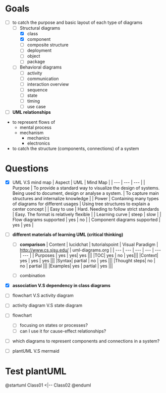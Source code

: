 # Goals
- [ ] to catch the purpose and basic layout of each type of diagrams
  - [ ] Structural diagrams
    - [x] class
    - [x] component
    - [ ] composite structure
    - [ ] deployment
    - [ ] object
    - [ ] package
  - [ ] Behavioral diagrams
    - [ ] activity
    - [ ] communication
    - [ ] interaction overview
    - [ ] sequence
    - [ ] state
    - [ ] timing
    - [ ] use case 
- [ ] **UML relationships**  
- to represent flows of
	- mental process
	- mechanism
		-  mechanics
		-  electronics
- to catch the structure (components, connections) of a system


# Questions
- [x] UML V.S mind map
  | Aspect | UML | Mind Map |
  | --- | --- | --- |
  | Purpose | To provide a standard way to visualize the design of systems. Being used to document, design or analyse a system. | To capture main structures and internalize knowledge |
  | Power | Containing many types of diagrams for different usages | Using tree structures to explain a center concept |
  | Easy to use | Hard. Needing to follow strict standards | Easy. The format is relatively flexible |
  | Learning curve | steep | slow |
  | Flow diagrams supported | yes | no |
  | Component diagrams supported | yes | yes |
  
  
- [ ] **different materials of learning UML (**critical thinking**)**
  - [ ] **comparison**
    | Content | lucidchat | tutorialspoint | Visual Paradigm | http://www.cs.sjsu.edu/ | uml-diagrams.org |
    | --- | --- | --- | --- | --- | --- |
    | Purposes | yes | yes| yes |||
    |TOC| yes | no | yes|||
    |Context| yes | yes | yes |||
    |Syntax| partial | no | yes |||
    |Thought steps| no | no | partial |||
    |Examples| yes | partial | yes |||
    
  - [ ] combination 
- [x] **association V.S dependency in class diagrams** 
- [ ] flowchart V.S activity diagram
- [ ] activity diagram V.S state diagram
- [ ] flowchart
  - [ ] focusing on states or processes?
  - [ ] can I use it for cause-effect relationships?
- [ ] which diagrams to represent components and connections in a system? 
- [ ] plantUML V.S mermaid

# Test plantUML
@startuml
Class01 <|-- Class02
@enduml

<!--stackedit_data:
eyJoaXN0b3J5IjpbLTE5MzYxMTczMTUsMjEyMjgzNDA1MCwxMD
AwOTIyOTY2LC0xNTc5Njg3NTcwLC0xNDUyNDI1NjY3LC05NTEw
MzY4MzVdfQ==
-->